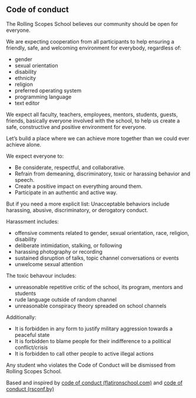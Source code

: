 ## Code of conduct

The Rolling Scopes School believes our community should be open for everyone.

We are expecting cooperation from all participants to help ensuring a friendly, safe, and welcoming environment for everybody, regardless of:

* gender
* sexual orientation
* disability
* ethnicity
* religion
* preferred operating system
* programming language
* text editor

We expect all faculty, teachers, employees, mentors, students, guests, friends, basically everyone involved with the school, to help us create a safe, constructive and positive environment for everyone.

Let’s build a place where we can achieve more together than we could ever achieve alone.

We expect everyone to:

* Be considerate, respectful, and collaborative.
* Refrain from demeaning, discriminatory, toxic or harassing behavior and speech.
* Create a positive impact on everything around them.
* Participate in an authentic and active way.

But if you need a more explicit list: Unacceptable behaviors include harassing, abusive, discriminatory, or derogatory conduct.

Harassment includes:
* offensive comments related to gender, sexual orientation, race, religion, disability
* deliberate intimidation, stalking, or following
* harassing photography or recording
* sustained disruption of talks, topic channel conversations or events
* unwelcome sexual attention

The toxic behavour includes:
* unreasonable repetitive critic of the school, its program, mentors and students
* rude language outside of random channel
* unreasonable conspiracy theory spreaded on school channels

Additionally:
* It is forbidden in any form to justify military aggression towards a peaceful state
* It is forbidden to blame people for their indifference to a political conflict/crisis
* It is forbidden to call other people to active illegal actions

Any student who violates the Code of Conduct will be dismissed from Rolling Scopes School.

Based and inspired by [code of conduct (flatironschool.com)](https://www.flatironschool.com/code-of-conduct/) and [code of conduct (rsconf.by)](https://rsconf.by/code-of-conduct.html)